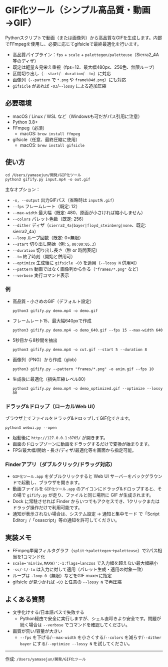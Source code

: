 # GIF化ツール（シンプル高品質・動画→GIF）

Pythonスクリプトで動画（または画像列）から高品質なGIFを生成します。内部でFFmpegを使用し、必要に応じてgifsicleで最終最適化を行います。

- 高品質パイプライン：`fps` + `scale` + `palettegen/paletteuse`（Sierra2_4A等のディザ）
- 既定は軽量＆見栄え重視（fps=12、最大幅480px、256色、無限ループ）
- 区間切り出し（`--start`/`--duration`/`--to`）に対応
- 画像列（`--pattern` で `*.png` や `frame%04d.png`）にも対応
- `gifsicle` があれば `-O3`/`--lossy` による追加圧縮

## 必要環境

- macOS / Linux / WSL など（Windowsも可だがパス引用に注意）
- Python 3.8+
- FFmpeg（必須）
  - macOS: `brew install ffmpeg`
- gifsicle（任意、最終圧縮に使用）
  - macOS: `brew install gifsicle`

## 使い方

```
cd /Users/yamasejun/開発/GIF化ツール
python3 gifify.py input.mp4 -o out.gif
```

主なオプション：

- `-o, --output` 出力GIFパス（省略時は `input名.gif`）
- `--fps` フレームレート（既定: 12）
- `--max-width` 最大幅（既定: 480、原画が小さければ縮小しません）
- `--colors` パレット色数（既定: 256）
- `--dither` ディザ（`sierra2_4a|bayer|floyd_steinberg|none`、既定: sierra2_4a）
- `--loop` ループ回数（既定: 0=無限）
- `--start` 切り出し開始（例: `5`, `00:00:05.3`）
- `--duration` 切り出し長さ（秒 or 時間表記）
- `--to` 終了時刻（開始と併用可）
- `--optimize` 生成後に `gifsicle -O3` を適用（`--lossy N` 併用可）
- `--pattern` 動画ではなく画像列から作る（`"frames/*.png"` など）
- `--verbose` 実行コマンド表示

### 例

- 高品質・小さめのGIF（デフォルト設定）
  ```
  python3 gifify.py demo.mp4 -o demo.gif
  ```
- フレームレート15、最大幅640pxで作成
  ```
  python3 gifify.py demo.mp4 -o demo_640.gif --fps 15 --max-width 640
  ```
- 5秒目から8秒間を抽出
  ```
  python3 gifify.py demo.mp4 -o cut.gif --start 5 --duration 8
  ```
- 画像列（PNG）から作成（glob）
  ```
  python3 gifify.py --pattern "frames/*.png" -o anim.gif --fps 10
  ```
- 生成後に最適化（損失圧縮レベル80）
  ```
  python3 gifify.py demo.mp4 -o demo_optimized.gif --optimize --lossy 80
  ```

### ドラッグ&ドロップ（ローカルWeb UI）

ブラウザ上でファイルをドラッグ&ドロップしてGIF化できます。

```
python3 webui.py --open
```

- 起動後に `http://127.0.0.1:8765/` が開きます。
- 画面のドロップゾーンに動画をドラッグするだけで変換が始まります。
- FPS/最大幅/開始・長さ/ディザ/最適化等を画面から指定可能。

### Finderアプリ（ダブルクリック/ドラッグ対応）

- `GIF化ツール.app` をダブルクリックすると Web UI サーバーをバックグラウンドで起動し、ブラウザを開きます。
- 動画ファイルを `GIF化ツール.app` のアイコンにドラッグ&ドロップすると、その場で `gifify.py` が走り、ファイルと同じ場所に GIF が生成されます。
- Dock に常駐させれば Finder からいつでもアクセスでき、1クリックまたはドラッグ操作だけで利用可能です。
- 通知が表示されない場合は、システム設定 → 通知と集中モード で「Script Editor」/「osascript」等の通知を許可してください。

## 実装メモ

- FFmpeg単発フィルタグラフ（`split`→`palettegen`→`paletteuse`）で2パス相当を1コマンド化
- `scale='min(iw,MAXW)':-1:flags=lanczos` で入力幅を超えない最大幅縮小
- `-ss/-t/-to` は入力に対して適用（パレット生成・適用の対象一致）
- ループは `-loop 0`（無限）などをGIF muxerに指定
- gifsicle が見つかれば `-O3` と任意の `--lossy N` で再圧縮

## よくある質問

- 文字化けする/日本語パスで失敗する
  - Python経由で安全に実行しますが、シェル直叩きより安全です。問題が続く場合は `--verbose` でコマンドを確認してください。
- 画質が荒い/容量が大きい
  - `--fps` を下げる/`--max-width` を小さくする/`--colors` を減らす/`--dither bayer` にする/`--optimize --lossy N` を試してください。

---

作成: `/Users/yamasejun/開発/GIF化ツール`

